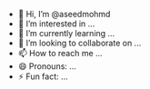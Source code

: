 - 👋 Hi, I’m @aseedmohmd
- 👀 I’m interested in ...
- 🌱 I’m currently learning ...
- 💞️ I’m looking to collaborate on ...
- 📫 How to reach me ...
- 😄 Pronouns: ...
- ⚡ Fun fact: ...

<!---
aseedmohmd/aseedmohmd is a ✨ special ✨ repository because its `README.md` (this file) appears on your GitHub profile.
You can click the Preview link to take a look at your changes.
--->
